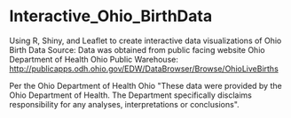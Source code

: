 # Interactive_Ohio_BirthData
Using R, Shiny, and Leaflet to create interactive data visualizations of Ohio Birth Data
Source: Data was obtained from public facing website Ohio Department of Health Ohio Public Warehouse: http://publicapps.odh.ohio.gov/EDW/DataBrowser/Browse/OhioLiveBirths

Per the Ohio Department of Health Ohio "These data were provided by the Ohio Department of Health. The Department specifically disclaims responsibility for any analyses, interpretations or conclusions".
